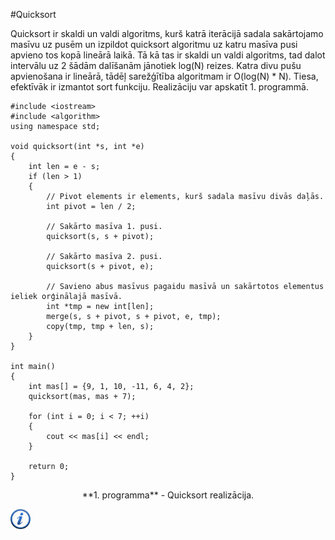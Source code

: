 #Quicksort

Quicksort ir skaldi un valdi algoritms, kurš katrā iterācijā sadala sakārtojamo masīvu uz pusēm un izpildot quicksort algoritmu uz katru masīva pusi apvieno tos kopā lineārā laikā. Tā kā tas ir skaldi un valdi algoritms, tad dalot intervālu uz 2 šādām dalīšanām jānotiek log(N) reizes. Katra divu pušu apvienošana ir lineārā, tādēļ sarežģītība algoritmam ir O(log(N) * N). Tiesa, efektīvāk ir izmantot sort funkciju. Realizāciju var apskatīt 1. programmā.

```
#include <iostream>
#include <algorithm>
using namespace std;

void quicksort(int *s, int *e)
{
    int len = e - s;
    if (len > 1)
    {
        // Pivot elements ir elements, kurš sadala masīvu divās daļās.
        int pivot = len / 2;

        // Sakārto masīva 1. pusi.
        quicksort(s, s + pivot);

        // Sakārto masīva 2. pusi.
        quicksort(s + pivot, e);

        // Savieno abus masīvus pagaidu masīvā un sakārtotos elementus ieliek orģinālajā masīvā.
        int *tmp = new int[len];
        merge(s, s + pivot, s + pivot, e, tmp);
        copy(tmp, tmp + len, s);
    }
}

int main()
{
    int mas[] = {9, 1, 10, -11, 6, 4, 2};
    quicksort(mas, mas + 7);

    for (int i = 0; i < 7; ++i)
    {
        cout << mas[i] << endl;
    }

    return 0;
}
```

<center>**1. programma** - Quicksort realizācija.</center>

<a href="http://en.wikipedia.org/wiki/Quicksort" target="_blank">![Vairāk informācija](/media/theory/information.png)</a>